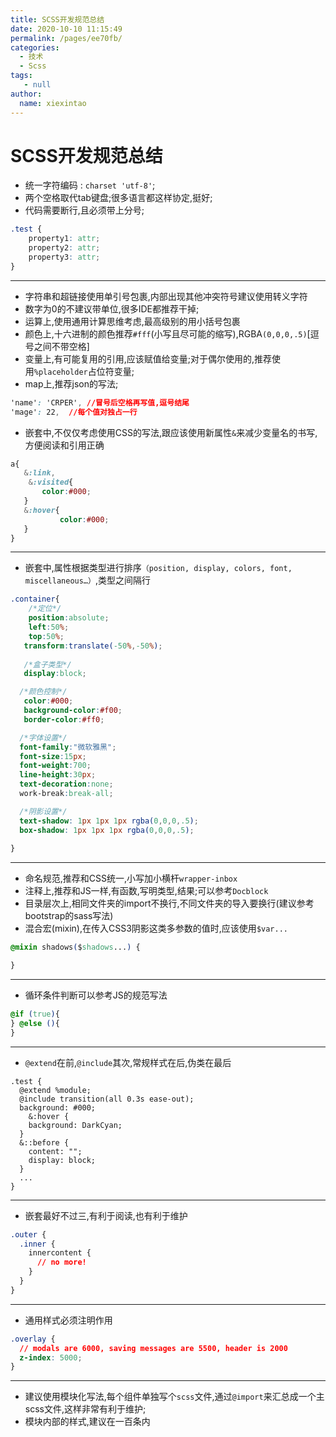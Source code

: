 ```yaml
---
title: SCSS开发规范总结
date: 2020-10-10 11:15:49
permalink: /pages/ee70fb/
categories:
  - 技术
  - Scss
tags:
   - null
author: 
  name: xiexintao
---
```


#  SCSS开发规范总结

- 统一字符编码 : `charset 'utf-8'`;
- 两个空格取代tab键盘;很多语言都这样协定,挺好;
- 代码需要断行,且必须带上分号;

```css
.test {
    property1: attr;
    property2: attr;
    property3: attr;
}
```

------

- 字符串和超链接使用单引号包裹,内部出现其他冲突符号建议使用转义字符
- 数字为0的不建议带单位,很多IDE都推荐干掉;
- 运算上,使用通用计算思维考虑,最高级别的用小括号包裹
- 颜色上,十六进制的颜色推荐`#fff`(小写且尽可能的缩写),RGBA`(0,0,0,.5)`[逗号之间不带空格]
- 变量上,有可能复用的引用,应该赋值给变量;对于偶尔使用的,推荐使用`%placeholder`占位符变量;
- map上,推荐json的写法;

```css
'name': 'CRPER', //冒号后空格再写值,逗号结尾
'mage': 22,  //每个值对独占一行
```

- 嵌套中,不仅仅考虑使用CSS的写法,跟应该使用新属性`&`来减少变量名的书写,方便阅读和引用正确

```css
a{
   &:link,
    &:visited{
       color:#000;
   }
   &:hover{
           color:#000;
   }
}
```

------

- 嵌套中,属性根据类型进行排序`（position, display, colors, font, miscellaneous…）`,类型之间隔行

```css
.container{
    /*定位*/
    position:absolute;
    left:50%;
    top:50%;
   transform:translate(-50%,-50%);
 
   /*盒子类型*/
   display:block;

  /*颜色控制*/
   color:#000;
   background-color:#f00;
   border-color:#ff0;

  /*字体设置*/
  font-family:"微软雅黑";
  font-size:15px;
  font-weight:700;
  line-height:30px;
  text-decoration:none;
  work-break:break-all;

  /*阴影设置*/
  text-shadow: 1px 1px 1px rgba(0,0,0,.5);
  box-shadow: 1px 1px 1px rgba(0,0,0,.5);
  
}
```

------

- 命名规范,推荐和CSS统一,小写加小横杆`wrapper-inbox`
- 注释上,推荐和JS一样,有函数,写明类型,结果;可以参考`Docblock`
- 目录层次上,相同文件夹的import不换行,不同文件夹的导入要换行(建议参考bootstrap的sass写法)
- 混合宏(mixin),在传入CSS3阴影这类多参数的值时,应该使用`$var...`

```css
@mixin shadows($shadows...) {

}
```

------

- 循环条件判断可以参考JS的规范写法

```css
@if (true){
} @else (){
}
```

------

- `@extend`在前,`@include`其次,常规样式在后,伪类在最后

```css3
.test {
  @extend %module; 
  @include transition(all 0.3s ease-out);
  background: #000;
    &:hover {
    background: DarkCyan;
  }
  &::before {
    content: "";
    display: block;
  }
  ...
}
```

------

- 嵌套最好不过三,有利于阅读,也有利于维护

```css
.outer {
  .inner {
    innercontent {
      // no more!
    }
  }
}
```

------

- 通用样式必须注明作用

```css
.overlay {
  // modals are 6000, saving messages are 5500, header is 2000
  z-index: 5000; 
}
```

------

- 建议使用模块化写法,每个组件单独写个`scss`文件,通过`@import`来汇总成一个主scss文件,这样非常有利于维护;
- 模块内部的样式,建议在一百条内